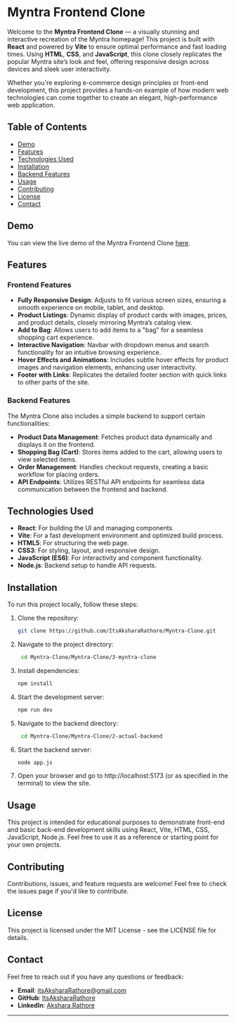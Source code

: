 # Myntra Frontend Clone

Welcome to the **Myntra Frontend Clone** — a visually stunning and interactive recreation of the Myntra homepage! This project is built with **React** and powered by **Vite** to ensure optimal performance and fast loading times. Using **HTML**, **CSS**, and **JavaScript**, this clone closely replicates the popular Myntra site’s look and feel, offering responsive design across devices and sleek user interactivity.

Whether you're exploring e-commerce design principles or front-end development, this project provides a hands-on example of how modern web technologies can come together to create an elegant, high-performance web application.

## Table of Contents

- [Demo](#demo)
- [Features](#features)
- [Technologies Used](#technologies-used)
- [Installation](#installation)
- [Backend Features](#backend-features)
- [Usage](#usage)
- [Contributing](#contributing)
- [License](#license)
- [Contact](#contact)

## Demo

You can view the live demo of the Myntra Frontend Clone [here](https://github.com/ItsAksharaRathore/Myntra-Clone).

## Features

### Frontend Features

- **Fully Responsive Design**: Adjusts to fit various screen sizes, ensuring a smooth experience on mobile, tablet, and desktop.
- **Product Listings**: Dynamic display of product cards with images, prices, and product details, closely mirroring Myntra’s catalog view.
- **Add to Bag**: Allows users to add items to a "bag" for a seamless shopping cart experience.
- **Interactive Navigation**: Navbar with dropdown menus and search functionality for an intuitive browsing experience.
- **Hover Effects and Animations**: Includes subtle hover effects for product images and navigation elements, enhancing user interactivity.
- **Footer with Links**: Replicates the detailed footer section with quick links to other parts of the site.


### Backend Features

The Myntra Clone also includes a simple backend to support certain functionalities:

- **Product Data Management**: Fetches product data dynamically and displays it on the frontend.
- **Shopping Bag (Cart)**: Stores items added to the cart, allowing users to view selected items.
- **Order Management**: Handles checkout requests, creating a basic workflow for placing orders.
- **API Endpoints**: Utilizes RESTful API endpoints for seamless data communication between the frontend and backend.

## Technologies Used

- **React**: For building the UI and managing components.
- **Vite**: For a fast development environment and optimized build process.
- **HTML5**: For structuring the web page.
- **CSS3**: For styling, layout, and responsive design.
- **JavaScript (ES6)**: For interactivity and component functionality.
- **Node.js**: Backend setup to handle API requests.

## Installation

To run this project locally, follow these steps:

1. Clone the repository:

   ```bash
   git clone https://github.com/ItsAksharaRathore/Myntra-Clone.git

    ```

2. Navigate to the project directory:

   ```bash
    cd Myntra-Clone/Myntra-Clone/3-myntra-clone
    ```
   

3. Install dependencies:

   ```bash
   npm install
    ```
    
4. Start the development server:
     ```bash
   npm run dev
    ```

5. Navigate to the backend directory:

   ```bash
    cd Myntra-Clone/Myntra-Clone/2-actual-backend
    ```
6. Start the backend server:
     ```bash
   node app.js
   ```

7. Open your browser and go to http://localhost:5173 (or as specified in the terminal) to view the site.

## Usage
This project is intended for educational purposes to demonstrate front-end and basic back-end development skills using React, Vite, HTML, CSS, JavaScript, Node.js. Feel free to use it as a reference or starting point for your own projects.
## Contributing
Contributions, issues, and feature requests are welcome! Feel free to check the issues page if you'd like to contribute.

## License
This project is licensed under the MIT License - see the LICENSE file for details.


## Contact
Feel free to reach out if you have any questions or feedback:

- **Email**: itsAksharaRathore@gmail.com
- **GitHub**: [ItsAksharaRathore](https://github.com/ItsAksharaRathore)
- **LinkedIn**: [Akshara Rathore](https://www.linkedin.com/in/itsAksharaRathore)

---